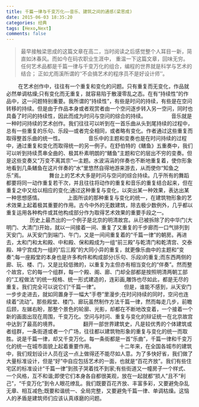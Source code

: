 ```yaml
---
title: 千篇一律与千变万化——音乐、建筑之间的通感(梁思成)
date: 2015-06-03 18:35:20
categories: 经典
tags: [Hexo,Next]
comments: false
---
```

> 最早接触梁思成的这篇文章在高二，当时阅读之后感觉整个人耳目一新，简直如沐春风。而如今在码农职业生涯中，
重温一下这篇文章，回味无穷。任何艺术品都是千篇一律与千变万化的组合，编程的世界就是科学与艺术的结合；
正如尤雨溪所谓的‘‘不会搞艺术的程序员不是好设计师’’。

　　 在艺术创作中，往往有一个重复和变化的问题。只有重复而无变化，作品就必然单调枯燥;只有变化而无重复，就容易陷于散漫零乱之态。在有“持续性”的作品中，这一问题特别重要。我所谓的“持续性”，有些是时问的持续，有些是在空问转移的持续。但是由于作品本身或者观赏者由一个空问逐步转入另一空问，同时也具备了时问的持续性，因此而成为时问与空问的综合的持续。
　　 
　　 音乐就是一种时问持续的艺术创作。我们往往可以听到在一首乐曲从头到尾持续的过程中，总有一些重复的乐句、乐段—或者完全相同，或者略有变化。作者通过这些重复而取得整首乐曲的统一性。
　　 
　　 音乐中的主题和变奏也是在时问持续的过程中，通过重复和变化而取得统一的另一例子。在舒伯特的《鳝鱼》五重奏中，我们可以听到持续贯串全曲的、极其朴素明朗的“鳝鱼”主题和它的层出不穷的变奏。但是这些变奏又“万变不离其宗”—主题。水波涓涓的伴奏也不断地重复着，使你形象地看到几条鳝鱼在这片伴奏的“水”里悠然自得地游来游去，从而使你“知鱼之乐”焉。
　　 
　　 舞台上的艺术大多是时问与空问的综合持续。几乎所有的舞蹈都要将同一动作重复若干次，并且往往将动作的重复和音乐的重复结合起来，但在重复之中又给以相应的变化;通过这种重复与变化，以突出某一种效果，表达出某一种思想感情。
　　 
　　 上面所谈的那种重复与变化的统一，在建筑物形象的艺术效果上起着极其重要的作用。古今中外的无数建筑，除去极少数例外，几乎都以重复运用各种构件或其他构成部分作为取得艺术效果的重要手段之一。
　　 
　　 历史上最杰出的一个例子是北京的明清故宫。从已被拆除了的中华门(大明门、大清门)开始，就以一间接着一间、重复了又重复的千步廊而一口气排列到天安门。从天安门到端门、午门，又是一间间重复着的“千篇一律”的朝房。再进去，太和门和太和殿、中和殿、保和殿成为一组“前三殿”与乾清门和乾清宫、交泰殿、坤宁宫成为一组的“后三殿”的大同小异的重复，就更像乐曲中的主题和“变奏”;每一座殿堂的本身也是许多构件和构成部分(乐句、乐段)的重复;而东西两侧的廊、玩、楼、门，又是比较低微的，以重复为主但亦有相当变化的“伴奏”。然而整个故宫，它的每一个组群，每一个殿、阁、廊、门却全部都是按照明清两朝工部的“工程做法”的统一规格、统一形式建造的，连彩画,雕饰也尽如此，都是无尽的重复。我们完全可以说它们“千篇一律”。
　　 
　　 但是，谁能不感到，从天安门一步步走进去，就如同置身于一幅大“手卷”里漫步;在时问持续的同时，空问也连续着“流动”。那些殿堂、楼门、廊玩虽然制作方法千篇一律，然而每走几步，前瞻后顾，左娣右盼，那整个景色的轮廓、光影，却都在不断地改变着，一个接着一个新的画面出现在周围，千变万化。空问与时问、重复与变化的辩证统一在北京故宫中达到了最高的境界。
　　 
　　 翻开一部世界建筑史，凡是较优秀的个体建筑或者组群，一条街道或者一个广场，往往都以建筑物形象的重复与变化的统一而取胜。说是千篇一律，却又千变万化。每一条街都是一首“乐曲”，千篇一律和千变万化的统一在城市面貌上起着重要作用。
　　 
　　 十二年来，在全国各城市的建筑中，我们规划设计人员在这一点上做得还不能尽如人意。为了多快好省，我们做了大量标准设计，但是“好”中自应包括艺术的一面，也就是“百花齐放”。我们有些住宅区的标准设计“千篇一律”到孩子哭着找不到家;有些街道又一幢房子一个样式、一个风格，互不和谐;即使它们本身各自都很美观，放在一起就都“损人”且不“利己”，“千变万化”到令人眼花缭乱。我们既要百花齐放、丰富多彩，又要避免杂乱无章、相互减色;既要和谐统一、全局完整，又要避免千篇一律、单调枯燥。这恼人的矛盾是建筑师们应该认真琢磨的问题。